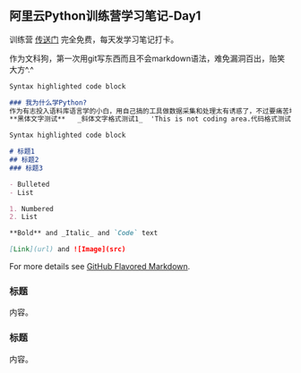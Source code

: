 ## 阿里云Python训练营学习笔记-Day1

训练营 [传送门](https://tianchi.aliyun.com/s/77b6f6a4bb79399b5fa536e511f8fcf5) 完全免费，每天发学习笔记打卡。

作为文科狗，第一次用git写东西而且不会markdown语法，难免漏洞百出，贻笑大方^.^



```markdown
Syntax highlighted code block

### 我为什么学Python?
作为有志投入语料库语言学的小白，用自己搞的工具做数据采集和处理太有诱惑了，不过要痛苦地学习好久。。。
**黑体文字测试**   _斜体文字格式测试1_  'This is not coding area.代码格式测试'
```



```markdown
Syntax highlighted code block

# 标题1
## 标题2
### 标题3

- Bulleted
- List

1. Numbered
2. List

**Bold** and _Italic_ and `Code` text

[Link](url) and ![Image](src)
```

For more details see [GitHub Flavored Markdown](https://guides.github.com/features/mastering-markdown/).

### 标题

内容。

### 标题

内容。
